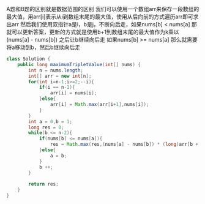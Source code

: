 A题和B题的区别就是数据范围的区别
我们可以使用一个数组arr来保存一段数组的最大值，用arr[i]表示从i到数组末尾的最大值，使用从后向前的方式遍历arr即可求出arr
然后我们使用双指针a是i，b是j，不断向后走，如果nums[b] < nums[a] 那就可以更新答案，更新的方式就是使用b+1到数组末尾的最大值作为k乘以(nums[a] - nums[b]) 之后让b继续向后走
如果nums[b] >= nums[a] 那么就需要将a移动到b，然后b继续向后走

```java
class Solution {
    public long maximumTripletValue(int[] nums) {
        int n = nums.length;
        int[] arr = new int[n];
        for(int i=n-1;i>=2;--i){
            if(i == n-1){
                arr[i] = nums[i];
            }else{
                arr[i] = Math.max(arr[i+1],nums[i]);
            }
        }
        int a = 0,b = 1;
        long res = 0;
        while(b <= n-2){
            if(nums[b] <= nums[a]){
                res = Math.max(res,(nums[a] - nums[b]) * (long)arr[b + 1]);
            }else{
                a = b;
            }
            b ++;
        }
        
        return res;
    }
}
```
